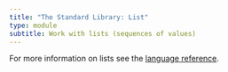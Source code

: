 ```yaml
---
title: "The Standard Library: List"
type: module
subtitle: Work with lists (sequences of values)
---
```


For more information on lists see the [language reference](/language/lists).
